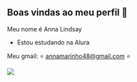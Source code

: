 ## Boas vindas ao meu perfil 💜

Meu nome é Anna Lindsay

- Estou estudando na Alura

Meu gmail:
⭐ annamarinho48@gmail.com ⭐

![](https://media1.tenor.com/m/U8SbClJgVZwAAAAC/sakura-blossom.gif)
